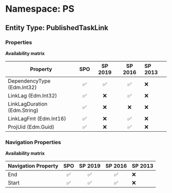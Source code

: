 # Namespace: PS

## Entity Type: PublishedTaskLink

### Properties

**Availability matrix**

Property | SPO | SP 2019 | SP 2016 | SP 2013
----------|:---:|:-------:|:-------:|:-------
DependencyType (Edm.Int32) | ✅ | ✅ | ✅ | ❌
LinkLag (Edm.Int32) | ✅ | ❌ | ✅ | ❌
LinkLagDuration (Edm.String) | ✅ | ❌ | ❌ | ❌
LinkLagFmt (Edm.Int16) | ✅ | ❌ | ✅ | ❌
ProjUid (Edm.Guid) | ✅ | ❌ | ✅ | ❌

### Navigation Properties

**Availability matrix**

Navigation Property | SPO | SP 2019 | SP 2016 | SP 2013
----------|:---:|:-------:|:-------:|:-------
End | ✅ | ✅ | ✅ | ❌
Start | ✅ | ✅ | ✅ | ❌
